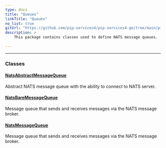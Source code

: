 ```yaml
---
type: docs
title: "Queues"
linkTitle: "Queues"
no_list: true
gitUrl: "https://github.com/pip-services4/pip-services4-go/tree/main/pip-services4-nats-go"
description: >
    This package contains classes used to define NATS message queues.
    
---
```

---

<div class="module-body"> 

### Classes

#### [NatsAbstractMessageQueue](nats_abstract_message_queue)
Abstract NATS message queue with the ability to connect to NATS server.

#### [NatsBareMessageQueue](nats_bare_message_queue)
Message queue that sends and receives messages via the NATS message broker.

#### [NatsMessageQueue](nats_message_queue)
Message queue that sends and receives messages via the NATS message broker.

</div>


